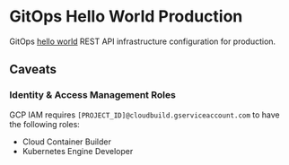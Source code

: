 # GitOps Hello World Production

GitOps [hello world](https://github.com/crowdynews/gitops-hello-world-gcb) REST API infrastructure
configuration for production.

## Caveats

### Identity & Access Management Roles

GCP IAM requires `[PROJECT_ID]@cloudbuild.gserviceaccount.com` to have the following roles:

* Cloud Container Builder
* Kubernetes Engine Developer
